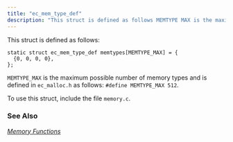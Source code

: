 ```yaml
---
title: "ec_mem_type_def"
description: "This struct is defined as follows MEMTYPE MAX is the maximum possible number of memory types and is defined in ec malloc h as follows define MEMTYPE MAX 512 To use this struct include the file memory c Chapter 33 Memory Functions..."
---
```


This struct is defined as follows:

```
static struct ec_mem_type_def memtypes[MEMTYPE_MAX] = {
  {0, 0, 0, 0},
};
```

`MEMTYPE_MAX` is the maximum possible number of memory types and is defined in `ec_malloc.h` as follows: `#define MEMTYPE_MAX 512`.

To use this struct, include the file `memory.c`.

### <a name="idp45443840"></a> See Also

[*Memory Functions*](/momentum/3/3-api/3-api-memory)